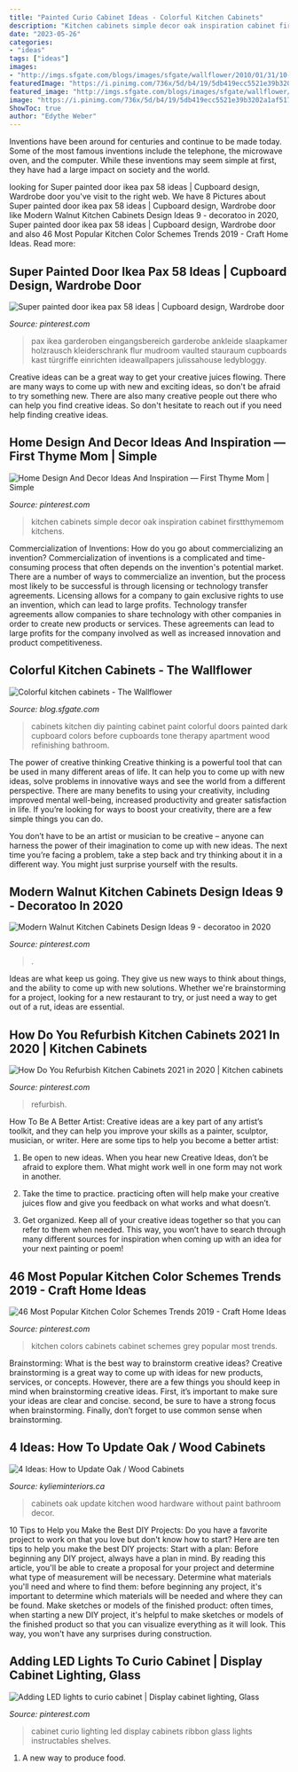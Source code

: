 ```yaml
---
title: "Painted Curio Cabinet Ideas - Colorful Kitchen Cabinets"
description: "Kitchen cabinets simple decor oak inspiration cabinet firstthymemom kitchens"
date: "2023-05-26"
categories:
- "ideas"
tags: ["ideas"]
images:
- "http://imgs.sfgate.com/blogs/images/sfgate/wallflower/2010/01/31/10-1-cabinets318x425.jpg"
featuredImage: "https://i.pinimg.com/736x/5d/b4/19/5db419ecc5521e39b3202a1af5175ba4.jpg"
featured_image: "http://imgs.sfgate.com/blogs/images/sfgate/wallflower/2010/01/31/10-1-cabinets318x425.jpg"
image: "https://i.pinimg.com/736x/5d/b4/19/5db419ecc5521e39b3202a1af5175ba4.jpg"
ShowToc: true
author: "Edythe Weber"
---
```



Inventions have been around for centuries and continue to be made today. Some of the most famous inventions include the telephone, the microwave oven, and the computer. While these inventions may seem simple at first, they have had a large impact on society and the world.

	

		
looking for Super painted door ikea pax 58 ideas | Cupboard design, Wardrobe door you've visit to the right web. We have 8 Pictures about Super painted door ikea pax 58 ideas | Cupboard design, Wardrobe door like Modern Walnut Kitchen Cabinets Design Ideas 9 - decoratoo in 2020, Super painted door ikea pax 58 ideas | Cupboard design, Wardrobe door and also 46 Most Popular Kitchen Color Schemes Trends 2019 - Craft Home Ideas. Read more:
		
    
## Super Painted Door Ikea Pax 58 Ideas | Cupboard Design, Wardrobe Door

<img loading=lazy src="https://i.pinimg.com/736x/ae/6f/b6/ae6fb6e62ecfd3dbb27de2384eea4c51.jpg" onerror="this.onerror=null;this.src='https://tse4.mm.bing.net/th?id=OIP.CfZSQACH20Ljpp79M9XqDgAAAA&amp;pid=15.1';" alt="Super painted door ikea pax 58 ideas | Cupboard design, Wardrobe door">

_Source: pinterest.com_

>pax ikea garderoben eingangsbereich garderobe ankleide slaapkamer holzrausch kleiderschrank flur mudroom vaulted stauraum cupboards kast türgriffe einrichten ideawallpapers julissahouse ledybloggy. 

	

Creative ideas can be a great way to get your creative juices flowing. There are many ways to come up with new and exciting ideas, so don't be afraid to try something new. There are also many creative people out there who can help you find creative ideas. So don't hesitate to reach out if you need help finding creative ideas.

    
## Home Design And Decor Ideas And Inspiration — First Thyme Mom | Simple

<img loading=lazy src="https://i.pinimg.com/736x/41/61/18/41611890ff4b40da8350906868d7ddc3.jpg" onerror="this.onerror=null;this.src='https://tse3.mm.bing.net/th?id=OIP.nj1BQSPGbVq3KC9GMJISSQHaLG&amp;pid=15.1';" alt="Home Design And Decor Ideas And Inspiration — First Thyme Mom | Simple">

_Source: pinterest.com_

>kitchen cabinets simple decor oak inspiration cabinet firstthymemom kitchens. 

	

Commercialization of Inventions: How do you go about commercializing an invention?
Commercialization of inventions is a complicated and time-consuming process that often depends on the invention's potential market. There are a number of ways to commercialize an invention, but the process most likely to be successful is through licensing or technology transfer agreements. Licensing allows for a company to gain exclusive rights to use an invention, which can lead to large profits. Technology transfer agreements allow companies to share technology with other companies in order to create new products or services. These agreements can lead to large profits for the company involved as well as increased innovation and product competitiveness.

    
## Colorful Kitchen Cabinets - The Wallflower

<img loading=lazy src="http://imgs.sfgate.com/blogs/images/sfgate/wallflower/2010/01/31/10-1-cabinets318x425.jpg" onerror="this.onerror=null;this.src='https://tse3.mm.bing.net/th?id=OIP.3h6HOJvbRz7uFZwILOZxCgAAAA&amp;pid=15.1';" alt="Colorful kitchen cabinets - The Wallflower">

_Source: blog.sfgate.com_

>cabinets kitchen diy painting cabinet paint colorful doors painted dark cupboard colors before cupboards tone therapy apartment wood refinishing bathroom. 

	

The power of creative thinking
Creative thinking is a powerful tool that can be used in many different areas of life. It can help you to come up with new ideas, solve problems in innovative ways and see the world from a different perspective.
There are many benefits to using your creativity, including improved mental well-being, increased productivity and greater satisfaction in life. If you’re looking for ways to boost your creativity, there are a few simple things you can do.

You don’t have to be an artist or musician to be creative – anyone can harness the power of their imagination to come up with new ideas. The next time you’re facing a problem, take a step back and try thinking about it in a different way. You might just surprise yourself with the results.

    
## Modern Walnut Kitchen Cabinets Design Ideas 9 - Decoratoo In 2020

<img loading=lazy src="https://i.pinimg.com/736x/97/c2/35/97c235af513c5e490e90b89b784c211e.jpg" onerror="this.onerror=null;this.src='https://tse2.mm.bing.net/th?id=OIP.zvFh6U0TIKQB4mU_-nTtKwHaKL&amp;pid=15.1';" alt="Modern Walnut Kitchen Cabinets Design Ideas 9 - decoratoo in 2020">

_Source: pinterest.com_

>. 

	

Ideas are what keep us going. They give us new ways to think about things, and the ability to come up with new solutions. Whether we're brainstorming for a project, looking for a new restaurant to try, or just need a way to get out of a rut, ideas are essential.

    
## How Do You Refurbish Kitchen Cabinets 2021 In 2020 | Kitchen Cabinets

<img loading=lazy src="https://i.pinimg.com/736x/35/55/3c/35553cb629bc874736e90745bbce3c91.jpg" onerror="this.onerror=null;this.src='https://tse2.mm.bing.net/th?id=OIP.qGRoyc5DK1pyPFxzzhDvpQHaLH&amp;pid=15.1';" alt="How Do You Refurbish Kitchen Cabinets 2021 in 2020 | Kitchen cabinets">

_Source: pinterest.com_

>refurbish. 

	

How To Be A Better Artist:
Creative ideas are a key part of any artist’s toolkit, and they can help you improve your skills as a painter, sculptor, musician, or writer. Here are some tips to help you become a better artist:
1. Be open to new ideas. When you hear new Creative Ideas, don’t be afraid to explore them. What might work well in one form may not work in another.

2. Take the time to practice. practicing often will help make your creative juices flow and give you feedback on what works and what doesn’t.

3. Get organized. Keep all of your creative ideas together so that you can refer to them when needed. This way, you won’t have to search through many different sources for inspiration when coming up with an idea for your next painting or poem!

    
## 46 Most Popular Kitchen Color Schemes Trends 2019 - Craft Home Ideas

<img loading=lazy src="https://i.pinimg.com/736x/a4/f8/af/a4f8aff643b46cd79abf22413c272243.jpg" onerror="this.onerror=null;this.src='https://tse1.mm.bing.net/th?id=OIP.nk0F3r3oIT1CJsWTdXE4-QHaLZ&amp;pid=15.1';" alt="46 Most Popular Kitchen Color Schemes Trends 2019 - Craft Home Ideas">

_Source: pinterest.com_

>kitchen colors cabinets cabinet schemes grey popular most trends. 

	

Brainstorming: What is the best way to brainstorm creative ideas?
Creative brainstorming is a great way to come up with ideas for new products, services, or concepts. However, there are a few things you should keep in mind when brainstorming creative ideas. First, it’s important to make sure your ideas are clear and concise. second, be sure to have a strong focus when brainstorming. Finally, don’t forget to use common sense when brainstorming.

    
## 4 Ideas: How To Update Oak / Wood Cabinets

<img loading=lazy src="http://i1.wp.com/www.kylieminteriors.ca/wp-content/uploads/2016/05/Ideas-to-update-oak-kitchen-or-bathroom-cabinets-without-paint.-Including-hardware-and-decor.-Design-by-Julie-Blanner.jpg?fit=683%2C1024" onerror="this.onerror=null;this.src='https://tse1.mm.bing.net/th?id=OIP.Q9PPK2grQ8HTpcfVPbb9DQHaLG&amp;pid=15.1';" alt="4 Ideas: How to Update Oak / Wood Cabinets">

_Source: kylieminteriors.ca_

>cabinets oak update kitchen wood hardware without paint bathroom decor. 

	

10 Tips to Help you Make the Best DIY Projects:
Do you have a favorite project to work on that you love but don't know how to start? Here are ten tips to help you make the best DIY projects: 
Start with a plan: Before beginning any DIY project, always have a plan in mind. By reading this article, you'll be able to create a proposal for your project and determine what type of measurement will be necessary. Determine what materials you'll need and where to find them: before beginning any project, it's important to determine which materials will be needed and where they can be found. Make sketches or models of the finished product: often times, when starting a new DIY project, it's helpful to make sketches or models of the finished product so that you can visualize everything as it will look. This way, you won't have any surprises during construction.

    
## Adding LED Lights To Curio Cabinet | Display Cabinet Lighting, Glass

<img loading=lazy src="https://i.pinimg.com/736x/5d/b4/19/5db419ecc5521e39b3202a1af5175ba4.jpg" onerror="this.onerror=null;this.src='https://tse1.mm.bing.net/th?id=OIP.CsBdYuu-dS5_bncYnJqyJgHaH4&amp;pid=15.1';" alt="Adding LED lights to curio cabinet | Display cabinet lighting, Glass">

_Source: pinterest.com_

>cabinet curio lighting led display cabinets ribbon glass lights instructables shelves. 

	

1. A new way to produce food.

